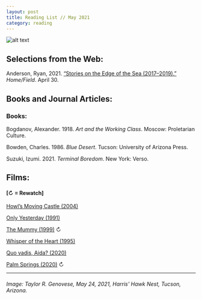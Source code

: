 ```yaml
---
layout: post
title: Reading List // May 2021
category: reading
---
```


![alt text](https://trgenovese.github.io/blog/images/may21reading.jpg)

## Selections from the Web:
Anderson, Ryan, 2021. [“Stories on the Edge of the Sea (2017–2019).”](https://www.homefieldanthro.org/index.php/2021/04/30/stories-on-the-edge-of-the-sea/) *Home/Field*. April 30.

## Books and Journal Articles:

### Books:
Bogdanov, Alexander. 1918. *Art and the Working Class*. Moscow: Proletarian Culture.

Bowden, Charles. 1986. *Blue Desert*. Tucson: University of Arizona Press.

Suzuki, Izumi. 2021. *Terminal Boredom*. New York: Verso.

## Films:
#### [↻ = Rewatch]
[Howl’s Moving Castle (2004)](https://letterboxd.com/trgenovese/film/howls-moving-castle/)

[Only Yesterday (1991)](https://letterboxd.com/trgenovese/film/only-yesterday/)

[The Mummy (1999)](https://letterboxd.com/trgenovese/film/the-mummy-1999/1/) ↻

[Whisper of the Heart (1995)](https://letterboxd.com/trgenovese/film/whisper-of-the-heart/)

[Quo vadis, Aida? (2020)](https://letterboxd.com/trgenovese/film/quo-vadis-aida/)

[Palm Springs (2020)](https://letterboxd.com/trgenovese/film/palm-springs-2020/1/) ↻

___
###### Image: Taylor R. Genovese, May 24, 2021, Harris' Hawk Nest, Tucson, Arizona.
